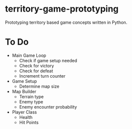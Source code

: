 # territory-game-prototyping
Prototyping territory based game concepts written in Python.

# To Do
* Main Game Loop
  * Check if game setup needed
  * Check for victory
  * Check for defeat
  * Increment turn counter
* Game Setup
  * Determine map size
* Map Builder
  * Terrain type
  * Enemy type
  * Enemy encounter probability
* Player Class
  * Health
  * Hit Points
